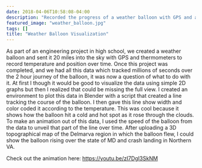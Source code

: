 ```yaml
---
date: 2018-04-06T10:58:08-04:00
description: "Recorded the progress of a weather balloon with GPS and animated the path using Blender."
featured_image: "weather_balloon.jpg"
tags: []
title: "Weather Balloon Visualization"
---
```

As part of an engineering project in high school, we created a weather balloon and sent it 20 miles into the sky with GPS and thermometers to record temperature and position over time. Once this project was completed, and we had all this data which tracked millions of seconds over the 2 hour journey of the balloon, it was now a question of what to do with it. At first I though it would be good to visualize the data using simple 2D graphs but then I realized that could be missing the full view. I created an environment to plot this data in Blender with a script that created a line tracking the course of the balloon. I then gave this line show width and color coded it according to the temperature. This was cool because it shows how the balloon hit a cold and hot spot as it rose through the clouds. To make an animation out of this data, I used the speed of the balloon from the data to unveil that part of the line over time. After uploading a 3D topographical map of the Delmarva region in which the balloon flew, I could show the balloon rising over the state of MD and crash landing in Northern VA. 

Check out the animation here:
https://youtu.be/zI7DgI3SkNM 